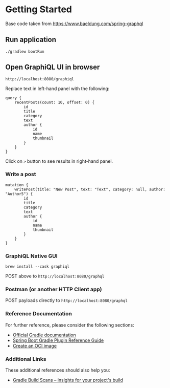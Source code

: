 # Getting Started

Base code taken from https://www.baeldung.com/spring-graphql

## Run application
`./gradlew bootRun`

## Open GraphiQL UI in browser
`http://localhost:8080/graphiql`

Replace text in left-hand panel with the following:
```
query {
    recentPosts(count: 10, offset: 0) {
        id
        title
        category
        text
        author {
            id
            name
            thumbnail
        }
    }
}
```
Click on `>` button to see results in right-hand panel.

### Write a post

```
mutation {
    writePost(title: "New Post", text: "Text", category: null, author: "Author5") {
        id
        title
        category
        text
        author {
            id
            name
            thumbnail
        }
    }
}
```

### GraphiQL Native GUI

`brew install --cask graphiql`

POST above to `http://localhost:8080/graphql`


### Postman (or another HTTP Client app)

POST payloads directly to `http://localhost:8080/graphql`


### Reference Documentation
For further reference, please consider the following sections:

* [Official Gradle documentation](https://docs.gradle.org)
* [Spring Boot Gradle Plugin Reference Guide](https://docs.spring.io/spring-boot/docs/2.5.2/gradle-plugin/reference/html/)
* [Create an OCI image](https://docs.spring.io/spring-boot/docs/2.5.2/gradle-plugin/reference/html/#build-image)

### Additional Links
These additional references should also help you:

* [Gradle Build Scans – insights for your project's build](https://scans.gradle.com#gradle)

